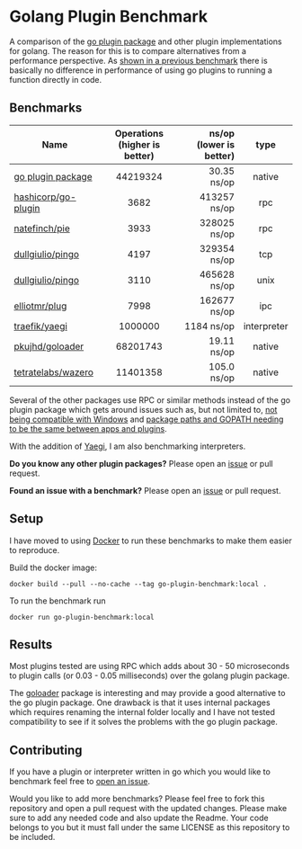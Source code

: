 # Golang Plugin Benchmark

A comparison of the [go plugin package](https://golang.org/pkg/plugin/) and other plugin implementations for golang. The reason for this is to compare alternatives from a performance perspective. As [shown in a previous benchmark](https://github.com/uberswe/goplugins) there is basically no difference in performance of using go plugins to running a function directly in code.

## Benchmarks

| Name                                                          | Operations (higher is better) | ns/op (lower is better) |    type     |
|---------------------------------------------------------------|:-----------------------------:|------------------------:|:-----------:|
| [go plugin package](https://golang.org/pkg/plugin/)           |           44219324            |             30.35 ns/op |   native    |
| [hashicorp/go-plugin](https://github.com/hashicorp/go-plugin) |             3682              |            413257 ns/op |     rpc     |
| [natefinch/pie](https://github.com/natefinch/pie)             |             3933              |            328025 ns/op |     rpc     |
| [dullgiulio/pingo](https://github.com/dullgiulio/pingo)       |             4197              |            329354 ns/op |     tcp     |
| [dullgiulio/pingo](https://github.com/dullgiulio/pingo)       |             3110              |            465628 ns/op |    unix     |
| [elliotmr/plug](https://github.com/elliotmr/plug)             |             7998              |            162677 ns/op |     ipc     |
| [traefik/yaegi](https://github.com/traefik/yaegi)             |            1000000            |              1184 ns/op | interpreter |
| [pkujhd/goloader](https://github.com/pkujhd/goloader)         |           68201743            |             19.11 ns/op |   native    |
| [tetratelabs/wazero](https://github.com/tetratelabs/wazero)   |           11401358            |             105.0 ns/op |   native    |
 
Several of the other packages use RPC or similar methods instead of the go plugin package which gets around issues such as, but not limited to, [not being compatible with Windows](https://github.com/golang/go/issues/19282) and [package paths and GOPATH needing to be the same between apps and plugins](https://github.com/golang/go/issues/20481).

With the addition of [Yaegi](https://github.com/traefik/yaegi), I am also benchmarking interpreters. 

**Do you know any other plugin packages?** Please open an [issue](https://github.com/uberswe/go-plugin-benchmark/issues/new) or pull request.

**Found an issue with a benchmark?** Please open an [issue](https://github.com/uberswe/go-plugin-benchmark/issues/new) or pull request.

## Setup

I have moved to using [Docker](https://www.docker.com/) to run these benchmarks to make them easier to reproduce.

Build the docker image:

```
docker build --pull --no-cache --tag go-plugin-benchmark:local .
```

To run the benchmark run

```
docker run go-plugin-benchmark:local
```

## Results

Most plugins tested are using RPC which adds about 30 - 50 microseconds to plugin calls (or 0.03 - 0.05 milliseconds) over the golang plugin package.

The [goloader](https://github.com/pkujhd/goloader) package is interesting and may provide a good alternative to the go plugin package. One drawback is that it uses internal packages which requires renaming the internal folder locally and I have not tested compatibility to see if it solves the problems with the go plugin package.

## Contributing

If you have a plugin or interpreter written in go which you would like to benchmark feel free to [open an issue](https://github.com/uberswe/go-plugin-benchmark/issues/new).

Would you like to add more benchmarks? Please feel free to fork this repository and open a pull request with the updated changes. Please make sure to add any needed code and also update the Readme. Your code belongs to you but it must fall under the same LICENSE as this repository to be included.
